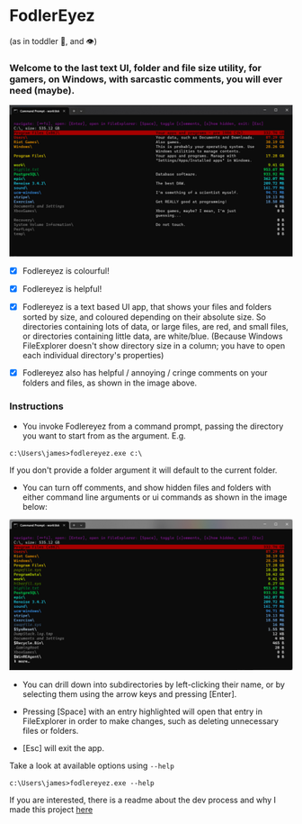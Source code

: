 # FodlerEyez
(as in toddler :baby:, and :eye:)

### Welcome to the last text UI, folder and file size utility, for gamers, on Windows, with sarcastic comments, you will ever need (maybe).

![](demo1.png)

- [x] Fodlereyez is colourful!

- [x] Fodlereyez is helpful!

- [x] Fodlereyez is a text based UI app, that shows your files and folders sorted by size, and
  coloured depending on their absolute size. So directories containing lots of data, or large
  files, are red, and small files, or directories containing little data, are white/blue. (Because
  Windows FileExplorer doesn't show directory size in a column; you have to open each individual
  directory's properties)

- [x] Fodlereyez also has helpful / annoying / cringe comments on your folders and files, as
  shown in the
  image above.

### Instructions

* You invoke Fodlereyez from a command prompt, passing the directory you want to start from as the
  argument. E.g.

```
c:\Users\james>fodlereyez.exe c:\
```

If you don't provide a folder argument it will default to the current folder.

* You can turn off comments, and show hidden files and folders with either command line arguments
  or ui commands as shown in the image below:

![](demo2.png)

* You can drill down into subdirectories by left-clicking their name, or by selecting them using
  the arrow keys and pressing [Enter].

* Pressing [Space] with an entry highlighted will open that entry in FileExplorer in order to make
  changes, such as deleting unnecessary files or folders.

* [Esc] will exit the app.



Take a look at available options using `--help`

```
c:\Users\james>fodlereyez.exe --help
```

If you are interested, there is a readme about the dev process and why I made this project
[here](DEV_README.md)
